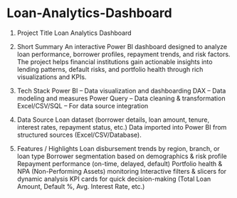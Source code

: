 # Loan-Analytics-Dashboard
1. Project Title
Loan Analytics Dashboard

2. Short Summary
An interactive Power BI dashboard designed to analyze loan performance, borrower profiles, repayment trends, and risk factors. The project helps financial institutions gain actionable insights into lending patterns, default risks, and portfolio health through rich visualizations and KPIs.

3. Tech Stack
Power BI – Data visualization and dashboarding
DAX – Data modeling and measures
Power Query – Data cleaning & transformation
Excel/CSV/SQL – For data source integration

4. Data Source
Loan dataset (borrower details, loan amount, tenure, interest rates, repayment status, etc.)
Data imported into Power BI from structured sources (Excel/CSV/Database).

5. Features / Highlights
Loan disbursement trends by region, branch, or loan type
Borrower segmentation based on demographics & risk profile
Repayment performance (on-time, delayed, default)
Portfolio health & NPA (Non-Performing Assets) monitoring
Interactive filters & slicers for dynamic analysis
KPI cards for quick decision-making (Total Loan Amount, Default %, Avg. Interest Rate, etc.)
